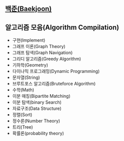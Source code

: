 ## [백준(Baekjoon)](https://www.acmicpc.net/user/rlgus0823)

## 알고리즘 모음(Algorithm Compilation)
+ 구현(Implement)
+ 그래프 이론(Graph Theory)
+ 그래프 탐색(Graph Navigation)
+ 그리디 알고리즘(Greedy Algorithm)
+ 기하학(Geometry)
+ 다이나믹 프로그래밍(Dynamic Programming)
+ 문자열(String)
+ 브루트포스 알고리즘(Bruteforce Algorithm)
+ 수학(Math)
+ 이분 매칭(Bipartite Matching)
+ 이분 탐색(binary Search)
+ 자료구조(Data Structure)
+ 정렬(Sort)
+ 정수론(Number Theory)
+ 트리(Tree)
+ 확률론(probability theory)
